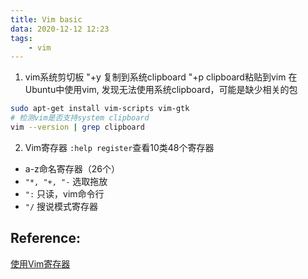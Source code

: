 ```yaml
---
title: Vim basic
data: 2020-12-12 12:23
tags:
    - vim
---
```


1. vim系统剪切板
"+y 复制到系统clipboard
"+p clipboard粘贴到vim
在Ubuntu中使用vim, 发现无法使用系统clipboard，可能是缺少相关的包
```bash
sudo apt-get install vim-scripts vim-gtk
# 检测vim是否支持system clipboard
vim --version | grep clipboard
```

2. Vim寄存器
  `:help register`查看10类48个寄存器
  - a-z命名寄存器（26个）
  - `"*, "+, "-` 选取拖放
  - `":` 只读，vim命令行
  - `"/` 搜说模式寄存器



## Reference:

[使用Vim寄存器](https://blog.csdn.net/a3192048/article/details/88290444)

